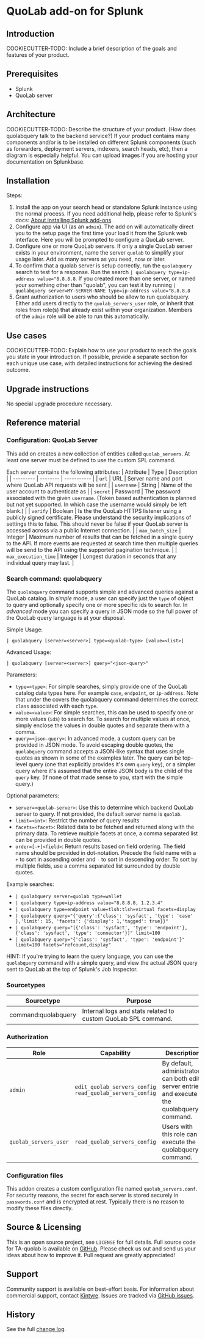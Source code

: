 # QuoLab add-on for Splunk

## Introduction

COOKIECUTTER-TODO: Include a brief description of the goals and features of your product.

## Prerequisites

 * Splunk
 * QuoLab server

## Architecture

COOKIECUTTER-TODO: Describe the structure of your product.  (How does quolabquery talk to the backend service?)
If your product contains many components and/or is to be installed on different Splunk components (such as forwarders, deployment servers, indexers, search heads, etc), then a diagram is especially helpful. You can upload images if you are hosting your documentation on Splunkbase.

## Installation

Steps:

  1. Install the app on your search head or standalone Splunk instance using the normal process.
     If you need additional help, please refer to Splunk's docs: [About installing Splunk add-ons](https://docs.splunk.com/Documentation/AddOns/released/Overview/Installingadd-ons).
  1. Configure app via UI (as an `admin`).
     The add on will automatically direct you to the setup page the first time your load it from the Splunk web interface.
     Here you will be prompted to configure a QuoLab server.
  1. Configure one or more QuoLab servers.
     If only a single QuoLab server exists in your environment, name the server `quolab` to simplify your usage later.
     Add as many servers as you need, now or later.
  1. To confirm that a quolab server is setup correctly, run the `quolabquery` search to test for a response.
     Run the search `| quolabquery type=ip-address value="8.8.8.8`.
     If you created more than one server, or named your something other than "quolab", you can test it by running `| quolabquery server=MY-SERVER-NAME type=ip-address value="8.8.8.8`
  1. Grant authorization to users who should be allow to run quolabquery.
     Either add users directly to the `quolab_servers_user` role, or inherit that roles from role(s) that already exist within your organization.
     Members of the `admin` role will be able to run this automatically.

## Use cases

COOKIECUTTER-TODO: Explain how to use your product to reach the goals you state in your introduction.
If possible, provide a separate section for each unique use case, with detailed instructions for achieving the desired outcome.

## Upgrade instructions

No special upgrade procedure necessary.

## Reference material

### Configuration: QuoLab Server

This add on creates a new collection of entities called `quolab_servers`.
At least one server must be defined to use the custom SPL command.

Each server contains the following attributes:
| Attribute | Type     | Description |
| --------- | -------- | ----------- |
| `url` | URL | Server name and port where QuoLab API requests will be sent |
| `username` | String | Name of the user account to authenticate as |
| `secret` | Password | The password associated with the given `username`.  (Token based authentication is planned but not yet supported.  In which case the username would simply be left blank.) |
| `verify` | Boolean | Is the the QuoLab HTTPS listener using a publicly signed certificate.  Please understand the security implications of settings this to false.  This should never be false if your QuoLab server is accessed across via a public Internet connection. |
| `max_batch_size` | Integer | Maximum number of results that can be fetched in a single query to the API.  If more events are requested at search time then multiple queries will be send to the API using the supported pagination technique. |
| `max_execution_time` | Integer | Longest duration in seconds that any individual query may last. |


### Search command: quolabquery

The `quolabquery` command supports simple and advanced queries against a QuoLab catalog.
In _simple_ mode, a user can specify just the `type` of object to query and optionally specify one or more specific ids to search for.
In _advanced_ mode you can specify a query in JSON mode so the full power of the QuoLab query language is at your disposal.

Simple Usage:
```
| quolabquery [server=<server>] type=<quolab-type> [value=<list>]
```

Advanced Usage:
```
| quolabquery [server=<server>] query="<json-query>"
```

Parameters:

 * `type=<type>`:  For simple searches, simply provide one of the QuoLab catalog data types here.
    For example `case`, `endpoint`, or `ip-address`.
    Note that under the covers the quolabquery command determines the correct `class` associated with each `type`.
 * `value=<value>`: For simple searches, this can be used to specify one or more values (`id`s) to search for.
    To search for multiple values at once, simply enclose the values in double quotes and separate them with a comma.
 * `query=<json-query>`: In advanced mode, a custom query can be provided in JSON mode.
    To avoid escaping double quotes, the `quolabquery` command accepts a JSON-like syntax that uses single quotes as shown in some of the examples later.
    The query can be top-level query (one that explicitly provides it's own `query` key), or a simpler query where it's assumed that the entire JSON body is the child of the `query` key.  (If none of that made sense to you, start with the simple query.)

Optional parameters:

 * `server=<quolab-server>`: Use this to determine which backend QuoLab server to query.
    If not provided, the default server name is `quolab`.
 * `limit=<int>`:  Restrict the number of query results
 * `facets=<facet>`: Related data to be fetched and returned along with the primary data.
    To retrieve multiple facets at once, a comma separated list can be provided in double quotes.
 * `order=[-+]<field>`: Return results based on field ordering.
    The field name should be provided in dot-notation.
    Precede the field name with a `+` to sort in ascending order and `-` to sort in descending order.
    To sort by multiple fields, use a comma separated list surrounded by double quotes.


Example searches:

* `| quolabquery server=quolab type=wallet`
* `| quolabquery type=ip-address value="8.8.8.8, 1.2.3.4"`
* `| quolabquery type=endpoint value=tlsh:tlsh=virtual facets=display`
* `| quolabquery query="{'query':{'class': 'sysfact', 'type': 'case' },'limit': 15, 'facets': {'display': 1,'tagged': true}}"`
* `| quolabquery query="[{'class': 'sysfact', 'type': 'endpoint'}, {'class': 'sysfact', 'type': 'connector'}]" limit=100`
* `| quolabquery query="{'class': 'sysfact', 'type': 'endpoint'}" limit=100 facets="refcount,display"`


HINT: If you're trying to learn the query language, you can use the `quolabquery` command with a simple query, and view the actual JSON query sent to QuoLab at the top of Splunk's Job Inspector.


### Sourcetypes

| Sourcetype | Purpose |
| ---------- | ------- |
| command:quolabquery | Internal logs and stats related to custom QuoLab SPL command. |


### Authorization

| Role | Capability | Description |
| ---- | ---------- | ----------- |
| `admin` | `edit_quolab_servers_config` <br/> `read_quolab_servers_config` | By default, administrators can both edit server entries and execute the quolabquery command. |
| `quolab_servers_user` | `read_quolab_servers_config` | Users with this role can execute the quolabquery command. |


### Configuration files
This addon creates a custom configuration file named `quolab_servers.conf`.
For security reasons, the secret for each server is stored securely in `passwords.conf` and is encrypted at rest.
Typically there is no reason to modify these files directly.


## Source & Licensing

This is an open source project, see `LICENSE` for full details.
Full source code for TA-quolab is available on [GitHub](https://github.com/quolab/splunk-add-on).
Please check us out and send us your ideas about how to improve it. Pull request are greatly appreciated!

## Support

Community support is available on best-effort basis. For information about commercial support, contact [Kintyre](mailto:hello@kintyre.co).
Issues are tracked via [GitHub issues](https://github.com/quolab/splunk-add-on/issues).

## History

See the full [change log](https://github.com/quolab/splunk-add-on/releases).
